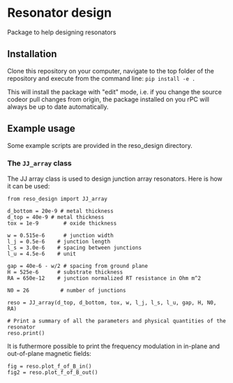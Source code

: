 # Resonator design
Package to help designing resonators

## Installation
Clone this repository on your computer, navigate to the top folder of the repository and execute from the command line:
`pip install -e .`

This will install the package with "edit" mode, i.e. if you change the source codeor pull changes from origin, the package installed on you rPC will always be up to date automatically.

## Example usage

Some example scripts are provided in the reso_design directory.

### The `JJ_array` class
The JJ array class is used to design junction array resonators. Here is how it can be used:

```
from reso_design import JJ_array

d_bottom = 20e-9 # metal thickness
d_top = 40e-9 # metal thickness
tox = 1e-9        # oxide thickness

w = 0.515e-6      # junction width
l_j = 0.5e-6    # junction length
l_s = 3.0e-6    # spacing between junctions
l_u = 4.5e-6    # unit

gap = 40e-6 - w/2 # spacing from ground plane
H = 525e-6      # substrate thickness
RA = 650e-12    # junction normalized RT resistance in Ohm m^2

N0 = 26          # number of junctions

reso = JJ_array(d_top, d_bottom, tox, w, l_j, l_s, l_u, gap, H, N0, RA)

# Print a summary of all the parameters and physical quantities of the resonator
reso.print()
```

It is futhermore possible to print the frequency modulation in in-plane and out-of-plane magnetic fields:

```
fig = reso.plot_f_of_B_in()
fig2 = reso.plot_f_of_B_out()
```